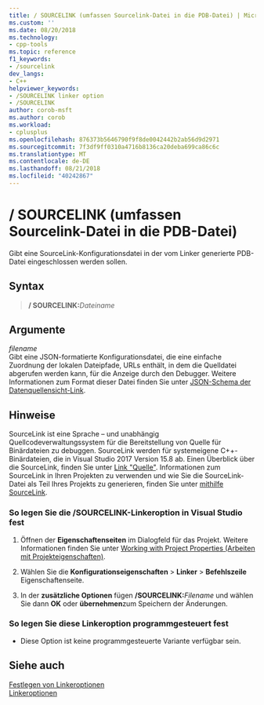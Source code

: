 ```yaml
---
title: / SOURCELINK (umfassen Sourcelink-Datei in die PDB-Datei) | Microsoft-Dokumentation
ms.custom: ''
ms.date: 08/20/2018
ms.technology:
- cpp-tools
ms.topic: reference
f1_keywords:
- /sourcelink
dev_langs:
- C++
helpviewer_keywords:
- /SOURCELINK linker option
- /SOURCELINK
author: corob-msft
ms.author: corob
ms.workload:
- cplusplus
ms.openlocfilehash: 876373b5646790f9f8de0042442b2ab56d9d2971
ms.sourcegitcommit: 7f3df9ff0310a4716b8136ca20deba699ca86c6c
ms.translationtype: MT
ms.contentlocale: de-DE
ms.lasthandoff: 08/21/2018
ms.locfileid: "40242867"
---
```

# <a name="sourcelink-include-sourcelink-file-in-pdb"></a>/ SOURCELINK (umfassen Sourcelink-Datei in die PDB-Datei)

Gibt eine SourceLink-Konfigurationsdatei in der vom Linker generierte PDB-Datei eingeschlossen werden sollen.

## <a name="syntax"></a>Syntax

> **/ SOURCELINK:**_Dateiname_

## <a name="arguments"></a>Argumente

*filename*  
Gibt eine JSON-formatierte Konfigurationsdatei, die eine einfache Zuordnung der lokalen Dateipfade, URLs enthält, in dem die Quelldatei abgerufen werden kann, für die Anzeige durch den Debugger. Weitere Informationen zum Format dieser Datei finden Sie unter [JSON-Schema der Datenquellensicht-Link](https://github.com/dotnet/designs/blob/master/accepted/diagnostics/source-link.md#source-link-json-schema).

## <a name="remarks"></a>Hinweise

SourceLink ist eine Sprache – und unabhängig Quellcodeverwaltungssystem für die Bereitstellung von Quelle für Binärdateien zu debuggen. SourceLink werden für systemeigene C++-Binärdateien, die in Visual Studio 2017 Version 15.8 ab. Einen Überblick über die SourceLink, finden Sie unter [Link "Quelle"](https://github.com/dotnet/designs/blob/master/accepted/diagnostics/source-link.md). Informationen zum SourceLink in Ihren Projekten zu verwenden und wie Sie die SourceLink-Datei als Teil Ihres Projekts zu generieren, finden Sie unter [mithilfe SourceLink](https://github.com/dotnet/sourcelink#using-sourcelink).

### <a name="to-set-the-sourcelink-linker-option-in-visual-studio"></a>So legen Sie die /SOURCELINK-Linkeroption in Visual Studio fest

1. Öffnen der **Eigenschaftenseiten** im Dialogfeld für das Projekt. Weitere Informationen finden Sie unter [Working with Project Properties (Arbeiten mit Projekteigenschaften)](../../ide/working-with-project-properties.md).

1. Wählen Sie die **Konfigurationseigenschaften** > **Linker** > **Befehlszeile** Eigenschaftenseite.

1. In der **zusätzliche Optionen** fügen **/SOURCELINK:**_Filename_ und wählen Sie dann **OK** oder **übernehmen**zum Speichern der Änderungen.

### <a name="to-set-this-linker-option-programmatically"></a>So legen Sie diese Linkeroption programmgesteuert fest  
  
- Diese Option ist keine programmgesteuerte Variante verfügbar sein.

## <a name="see-also"></a>Siehe auch

[Festlegen von Linkeroptionen](../../build/reference/setting-linker-options.md)  
[Linkeroptionen](../../build/reference/linker-options.md)  
